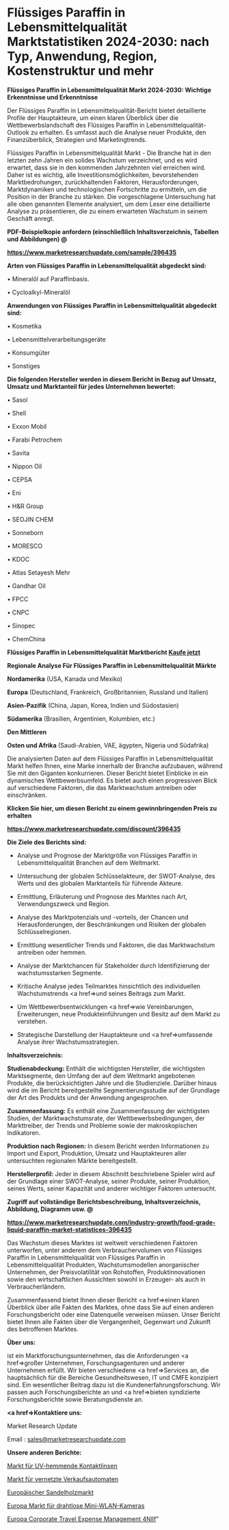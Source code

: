 # Flüssiges Paraffin in Lebensmittelqualität Marktstatistiken 2024-2030: nach Typ, Anwendung, Region, Kostenstruktur und mehr

<strong>Flüssiges Paraffin in Lebensmittelqualität Markt 2024-2030: Wichtige Erkenntnisse und Erkenntnisse</strong>

Der Flüssiges Paraffin in Lebensmittelqualität-Bericht bietet detaillierte Profile der Hauptakteure, um einen klaren Überblick über die Wettbewerbslandschaft des Flüssiges Paraffin in Lebensmittelqualität-Outlook zu erhalten. Es umfasst auch die Analyse neuer Produkte, den Finanzüberblick, Strategien und Marketingtrends.

Flüssiges Paraffin in Lebensmittelqualität Markt - Die Branche hat in den letzten zehn Jahren ein solides Wachstum verzeichnet, und es wird erwartet, dass sie in den kommenden Jahrzehnten viel erreichen wird. Daher ist es wichtig, alle Investitionsmöglichkeiten, bevorstehenden Marktbedrohungen, zurückhaltenden Faktoren, Herausforderungen, Marktdynamiken und technologischen Fortschritte zu ermitteln, um die Position in der Branche zu stärken. Die vorgeschlagene Untersuchung hat alle oben genannten Elemente analysiert, um dem Leser eine detaillierte Analyse zu präsentieren, die zu einem erwarteten Wachstum in seinem Geschäft anregt.



<strong><b>PDF-Beispielkopie anfordern (einschließlich Inhaltsverzeichnis, Tabellen und Abbildungen) @ </b></strong>

<strong><a href=https://www.marketresearchupdate.com/sample/396435>

<strong>https://www.marketresearchupdate.com/sample/396435</u></a></strong></strong>



<strong>Arten von Flüssiges Paraffin in Lebensmittelqualität abgedeckt sind:</strong>

• Mineralöl auf Paraffinbasis.

• Cycloalkyl-Mineralöl



<strong>Anwendungen von Flüssiges Paraffin in Lebensmittelqualität abgedeckt sind:</strong>

• Kosmetika

• Lebensmittelverarbeitungsgeräte

• Konsumgüter

• Sonstiges



<strong>Die folgenden Hersteller werden in diesem Bericht in Bezug auf Umsatz, Umsatz und Marktanteil für jedes Unternehmen bewertet:</strong>

• Sasol

• Shell

• Exxon Mobil

• Farabi Petrochem

• Savita

• Nippon Oil

• CEPSA

• Eni

• H&R Group

• SEOJIN CHEM

• Sonneborn

• MORESCO

• KDOC

• Atlas Setayesh Mehr

• Gandhar Oil

• FPCC

• CNPC

• Sinopec

• ChemChina



<strong>Flüssiges Paraffin in Lebensmittelqualität Marktbericht <a href=https://www.marketresearchupdate.com/buynow/396435>Kaufe jetzt</a></strong>



<strong>Regionale Analyse Für Flüssiges Paraffin in Lebensmittelqualität Märkte</strong>



<strong>Nordamerika</strong> (USA, Kanada und Mexiko)



<strong>Europa</strong> (Deutschland, Frankreich, Großbritannien, Russland und Italien)



<strong>Asien-Pazifik</strong> (China, Japan, Korea, Indien und Südostasien)



<strong>Südamerika</strong> (Brasilien, Argentinien, Kolumbien, etc.)



<strong>Den Mittleren</strong> 

<strong>Osten und Afrika</strong> (Saudi-Arabien, VAE, ägypten, Nigeria und Südafrika)

Die analysierten Daten auf dem Flüssiges Paraffin in Lebensmittelqualität Markt helfen Ihnen, eine Marke innerhalb der Branche aufzubauen, während Sie mit den Giganten konkurrieren. Dieser Bericht bietet Einblicke in ein dynamisches Wettbewerbsumfeld. Es bietet auch einen progressiven Blick auf verschiedene Faktoren, die das Marktwachstum antreiben oder einschränken.



<strong>Klicken Sie hier, um diesen Bericht zu einem gewinnbringenden Preis zu erhalten
</strong>

<strong><a href=https://www.marketresearchupdate.com/discount/396435>https://www.marketresearchupdate.com/discount/396435</b></u></strong></a>



<strong>Die Ziele des Berichts sind:</strong>

- Analyse und Prognose der Marktgröße von Flüssiges Paraffin in Lebensmittelqualität Branchen auf dem Weltmarkt.

- Untersuchung der globalen Schlüsselakteure, der SWOT-Analyse, des Werts und des globalen Marktanteils für führende Akteure.

- Ermittlung, Erläuterung und Prognose des Marktes nach Art, Verwendungszweck und Region.

- Analyse des Marktpotenzials und -vorteils, der Chancen und Herausforderungen, der Beschränkungen und Risiken der globalen Schlüsselregionen.

- Ermittlung wesentlicher Trends und Faktoren, die das Marktwachstum antreiben oder hemmen.

- Analyse der Marktchancen für Stakeholder durch Identifizierung der wachstumsstarken Segmente.

- Kritische Analyse jedes Teilmarktes hinsichtlich des individuellen Wachstumstrends <a href=>und</a> seines Beitrags zum Markt.

- Um Wettbewerbsentwicklungen <a href=>wie</a> Vereinbarungen, Erweiterungen, neue Produkteinführungen und Besitz auf dem Markt zu verstehen.

- Strategische Darstellung der Hauptakteure und <a href=>umfas</a>sende Analyse ihrer Wachstumsstrategien.



<strong>Inhaltsverzeichnis:</strong>



<strong>Studienabdeckung:</strong> Enthält die wichtigsten Hersteller, die wichtigsten Marktsegmente, den Umfang der auf dem Weltmarkt angebotenen Produkte, die berücksichtigten Jahre und die Studienziele. Darüber hinaus wird die im Bericht bereitgestellte Segmentierungsstudie auf der Grundlage der Art des Produkts und der Anwendung angesprochen.



<strong>Zusammenfassung:</strong> Es enthält eine Zusammenfassung der wichtigsten Studien, der Marktwachstumsrate, der Wettbewerbsbedingungen, der Markttreiber, der Trends und Probleme sowie der makroskopischen Indikatoren.



<strong>Produktion nach Regionen:</strong> In diesem Bericht werden Informationen zu Import und Export, Produktion, Umsatz und Hauptakteuren aller untersuchten regionalen Märkte bereitgestellt.



<strong>Herstellerprofil:</strong> Jeder in diesem Abschnitt beschriebene Spieler wird auf der Grundlage einer SWOT-Analyse, seiner Produkte, seiner Produktion, seines Werts, seiner Kapazität und anderer wichtiger Faktoren untersucht.



<strong><b>Zugriff auf vollständige Berichtsbeschreibung, Inhaltsverzeichnis, Abbildung, Diagramm usw. @ </b></strong>

<strong><a href=https://www.marketresearchupdate.com/industry-growth/food-grade-liquid-paraffin-market-statistices-396435>https://www.marketresearchupdate.com/industry-growth/food-grade-liquid-paraffin-market-statistices-396435</a></strong>

Das Wachstum dieses Marktes ist weltweit verschiedenen Faktoren unterworfen, unter anderem dem Verbrauchervolumen von Flüssiges Paraffin in Lebensmittelqualität von Flüssiges Paraffin in Lebensmittelqualität Produkten, Wachstumsmodellen anorganischer Unternehmen, der Preisvolatilität von Rohstoffen, Produktinnovationen sowie den wirtschaftlichen Aussichten sowohl in Erzeuger- als auch in Verbraucherländern.

Zusammenfassend bietet Ihnen dieser Bericht <a href=>einen</a> klaren Überblick über alle Fakten des Marktes, ohne dass Sie auf einen anderen Forschungsbericht oder eine Datenquelle verweisen müssen. Unser Bericht bietet Ihnen alle Fakten über die Vergangenheit, Gegenwart und Zukunft des betroffenen Marktes.



<strong>Über uns:</strong>

 ist ein Marktforschungsunternehmen, das die Anforderungen <a href=>großer</a> Unternehmen, Forschungsagenturen und anderer Unternehmen erfüllt. Wir bieten verschiedene <a href=>Services</a> an, die hauptsächlich für die Bereiche Gesundheitswesen, IT und CMFE konzipiert sind. Ein wesentlicher Beitrag dazu ist die Kundenerfahrungsforschung. Wir passen auch Forschungsberichte an und <a href=>bieten</a> syndizierte Forschungsberichte sowie Beratungsdienste an.



<strong><a href=>Kontaktiere uns:</a></strong>

Market Research Update

Email : sales@marketresearchupdate.com



<strong>Unsere anderen Berichte:</strong>

<a href=https://www.linkedin.com/pulse/uv-inhibiting-contact-lenses-market-pointing>Markt für UV-hemmende Kontaktlinsen</a>

<a href=https://www.linkedin.com/pulse/connected-vending-machines-market-size-industry>Markt für vernetzte Verkaufsautomaten</a>

<a href=https://www.linkedin.com/pulse/europe-sandalwood-market-size-share-outlook-growth-prospects>Europäischer Sandelholzmarkt</a>

<a href=https://www.linkedin.com/pulse/europe-mini-wifi-wireless-camera-market-report-covers>Europa Markt für drahtlose Mini-WLAN-Kameras</a>

<a href=https://www.linkedin.com/pulse/europe-corporate-travel-expense-management-4nllf/>Europa Corporate Travel Expense Management 4Nllf</a>"
